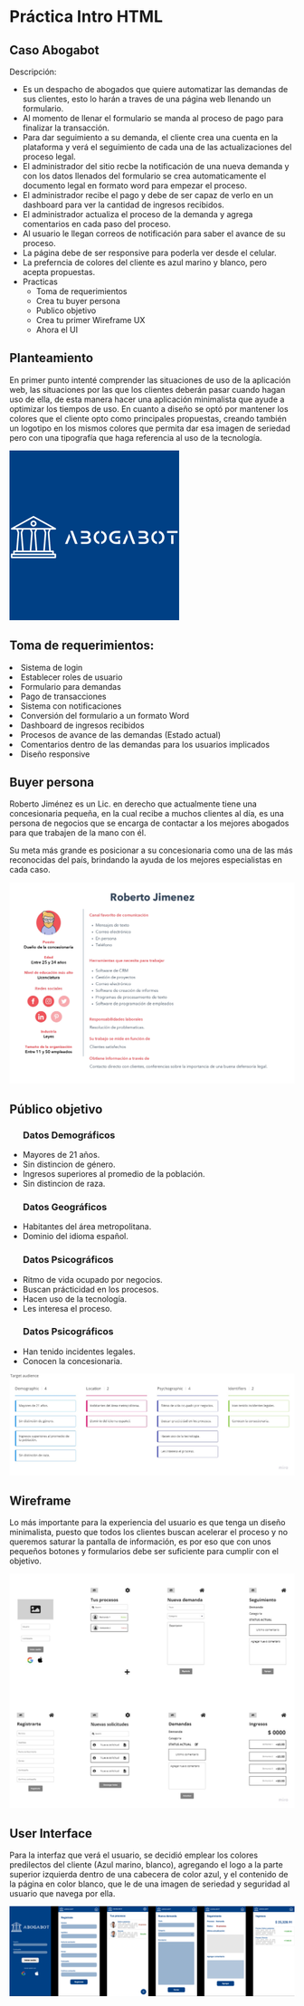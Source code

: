 # Práctica Intro HTML

## Caso Abogabot

Descripción:
<ul>
<li>Es un despacho de abogados que quiere automatizar las demandas de sus clientes, esto lo harán a traves de una página web llenando un formulario.</li>

<li>Al momento de llenar el formulario se manda al proceso de pago para finalizar la transacción.</li>

<li>Para dar seguimiento a su demanda, el cliente crea una cuenta en la plataforma y verá el seguimiento de cada una de las actualizaciones del proceso legal.</li>

<li>El administrador del sitio recbe la notificación de una nueva demanda y con los datos llenados del formulario se crea automaticamente el documento legal en formato word para empezar el proceso.</li>

<li>El administrador recibe el pago y debe de ser capaz de verlo en un dashboard para ver la cantidad de ingresos recibidos.</li>

<li>El administrador actualiza el proceso de la demanda y agrega comentarios en cada paso del proceso.</li>

<li>Al usuario le llegan correos de notificación para saber el avance de su proceso.</li>

<li>La página debe de ser responsive para poderla ver desde el celular.</li>

<li>La preferncia de colores del cliente es azul marino y blanco, pero acepta propuestas.</li>

<li>Practicas
    <ul>
    <li>Toma de requerimientos</li>
    <li>Crea tu buyer persona</li>
    <li>Publico objetivo</li>
    <li>Crea tu primer Wireframe UX</li>
    <li>Ahora el UI</li>
    </ul>
</ul>


## Planteamiento

En primer punto intenté comprender las situaciones de uso de la aplicación web, las situaciones por las que los clientes deberán pasar cuando hagan uso de ella, de esta manera hacer una aplicación minimalista que ayude a optimizar los tiempos de uso. 
En cuanto a diseño se optó por mantener los colores que el cliente opto como principales propuestas, creando también un logotipo en los mismos colores que permita dar esa imagen de seriedad pero con una tipografía que haga referencia al uso de la tecnología.

<img src="Logos/logoab.png">

## Toma de requerimientos:

<li>Sistema de login</li>
<li>Establecer roles de usuario</li>
<li>Formulario para demandas</li>
<li>Pago de transacciones</li>
<li>Sistema con notificaciones</li>
<li>Conversión del formulario a un formato Word</li>
<li>Dashboard de ingresos recibidos</li>
<li>Procesos de avance de las demandas (Estado actual)</li>
<li>Comentarios dentro de las demandas para los usuarios implicados</li>
<li>Diseño responsive</li>

## Buyer persona

Roberto Jiménez es un Lic. en derecho que actualmente tiene una concesionaria pequeña, en la cual recibe a muchos clientes al día, es una persona de negocios que se encarga de contactar a los mejores abogados para que trabajen de la mano con él. 

Su meta más grande es posicionar a su concesionaria como una de las más reconocidas del país, brindando la ayuda de los mejores especialistas en cada caso.

<img src="Buyer Persona/buyerpersona.jpg">

## Público objetivo

<ul><h3>Datos Demográficos</h3>
<li>Mayores de 21 años.</li>
<li>Sin distincion de género.</li>
<li>Ingresos superiores al promedio de la población.</li>
<li>Sin distincion de raza.</li>
</ul>
<ul><h3>Datos Geográficos</h3>
<li>Habitantes del área metropolitana.</li>
<li>Dominio del idioma español.</li>
</ul>
<ul><h3>Datos Psicográficos</h3>
<li>Ritmo de vida ocupado por negocios.</li>
<li>Buscan prácticidad en los procesos.</li>
<li>Hacen uso de la tecnología.</li>
<li>Les interesa el proceso.</li>
</ul>
<ul><h3>Datos Psicográficos</h3>
<li>Han tenido incidentes legales.</li>
<li>Conocen la concesionaria.</li>
</ul>

<img src="Publico objetivo/publico.jpg">

## Wireframe

Lo más importante para la experiencia del usuario es que tenga un diseño minimalista, puesto que todos los clientes buscan acelerar el proceso y no queremos saturar la pantalla de información, es por eso que con unos pequeños botones y formularios debe ser suficiente para cumplir con el objetivo.

<img src="UX/ux.jpg">

## User Interface

Para la interfaz que verá el usuario, se decidió emplear los colores predilectos del cliente (Azul marino, blanco), agregando el logo a la parte superior izquierda dentro de una cabecera de color azul, y el contenido de la página en color blanco, que le de una imagen de seriedad y seguridad al usuario que navega por ella.

<img src="UI/ui.png">
